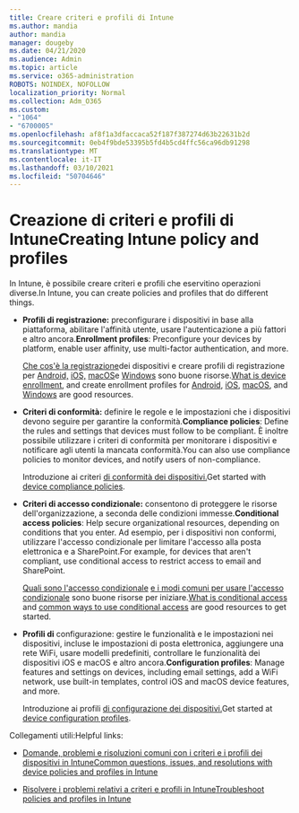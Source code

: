 ```yaml
---
title: Creare criteri e profili di Intune
ms.author: mandia
author: mandia
manager: dougeby
ms.date: 04/21/2020
ms.audience: Admin
ms.topic: article
ms.service: o365-administration
ROBOTS: NOINDEX, NOFOLLOW
localization_priority: Normal
ms.collection: Adm_O365
ms.custom:
- "1064"
- "6700005"
ms.openlocfilehash: af8f1a3dfaccaca52f187f387274d63b22631b2d
ms.sourcegitcommit: 0eb4f9bde53395b5fd4b5cd4ffc56ca96db91298
ms.translationtype: MT
ms.contentlocale: it-IT
ms.lasthandoff: 03/10/2021
ms.locfileid: "50704646"
---
```

# <a name="creating-intune-policy-and-profiles"></a><span data-ttu-id="71ad9-102">Creazione di criteri e profili di Intune</span><span class="sxs-lookup"><span data-stu-id="71ad9-102">Creating Intune policy and profiles</span></span>

<span data-ttu-id="71ad9-103">In Intune, è possibile creare criteri e profili che eservitino operazioni diverse.</span><span class="sxs-lookup"><span data-stu-id="71ad9-103">In Intune, you can create policies and profiles that do different things.</span></span>

- <span data-ttu-id="71ad9-104">**Profili di registrazione:** preconfigurare i dispositivi in base alla piattaforma, abilitare l'affinità utente, usare l'autenticazione a più fattori e altro ancora.</span><span class="sxs-lookup"><span data-stu-id="71ad9-104">**Enrollment profiles**: Preconfigure your devices by platform, enable user affinity, use multi-factor authentication, and more.</span></span>

  <span data-ttu-id="71ad9-105">[Che cos'è la registrazione](https://docs.microsoft.com/intune/device-enrollment)dei dispositivi e creare profili di registrazione per [Android,](https://docs.microsoft.com/intune/android-enroll) [iOS,](https://docs.microsoft.com/intune/ios-enroll) [macOS](https://docs.microsoft.com/intune/macos-enroll)e [Windows](https://docs.microsoft.com/intune/windows-enrollment-methods) sono buone risorse.</span><span class="sxs-lookup"><span data-stu-id="71ad9-105">[What is device enrollment](https://docs.microsoft.com/intune/device-enrollment), and create enrollment profiles for [Android](https://docs.microsoft.com/intune/android-enroll), [iOS](https://docs.microsoft.com/intune/ios-enroll), [macOS](https://docs.microsoft.com/intune/macos-enroll), and [Windows](https://docs.microsoft.com/intune/windows-enrollment-methods) are good resources.</span></span>

- <span data-ttu-id="71ad9-106">**Criteri di conformità:** definire le regole e le impostazioni che i dispositivi devono seguire per garantire la conformità.</span><span class="sxs-lookup"><span data-stu-id="71ad9-106">**Compliance policies**: Define the rules and settings that devices must follow to be compliant.</span></span> <span data-ttu-id="71ad9-107">È inoltre possibile utilizzare i criteri di conformità per monitorare i dispositivi e notificare agli utenti la mancata conformità.</span><span class="sxs-lookup"><span data-stu-id="71ad9-107">You can also use compliance policies to monitor devices, and notify users of non-compliance.</span></span>

  <span data-ttu-id="71ad9-108">Introduzione ai criteri [di conformità dei dispositivi.](https://docs.microsoft.com/intune/device-compliance-get-started)</span><span class="sxs-lookup"><span data-stu-id="71ad9-108">Get started with [device compliance policies](https://docs.microsoft.com/intune/device-compliance-get-started).</span></span>
- <span data-ttu-id="71ad9-109">**Criteri di accesso condizionale:** consentono di proteggere le risorse dell'organizzazione, a seconda delle condizioni immesse.</span><span class="sxs-lookup"><span data-stu-id="71ad9-109">**Conditional access policies**: Help secure organizational resources, depending on conditions that you enter.</span></span> <span data-ttu-id="71ad9-110">Ad esempio, per i dispositivi non conformi, utilizzare l'accesso condizionale per limitare l'accesso alla posta elettronica e a SharePoint.</span><span class="sxs-lookup"><span data-stu-id="71ad9-110">For example, for devices that aren't compliant, use conditional access to restrict access to email and SharePoint.</span></span>

  <span data-ttu-id="71ad9-111">[Quali sono l'accesso condizionale](https://docs.microsoft.com/intune/conditional-access) [e i modi comuni per usare l'accesso condizionale](https://docs.microsoft.com/intune/conditional-access-intune-common-ways-use) sono buone risorse per iniziare.</span><span class="sxs-lookup"><span data-stu-id="71ad9-111">[What is conditional access](https://docs.microsoft.com/intune/conditional-access) and [common ways to use conditional access](https://docs.microsoft.com/intune/conditional-access-intune-common-ways-use) are good resources to get started.</span></span>

- <span data-ttu-id="71ad9-112">**Profili di** configurazione: gestire le funzionalità e le impostazioni nei dispositivi, incluse le impostazioni di posta elettronica, aggiungere una rete WiFi, usare modelli predefiniti, controllare le funzionalità dei dispositivi iOS e macOS e altro ancora.</span><span class="sxs-lookup"><span data-stu-id="71ad9-112">**Configuration profiles**: Manage features and settings on devices, including email settings, add a WiFi network, use built-in templates, control iOS and macOS device features, and more.</span></span>

  <span data-ttu-id="71ad9-113">Introduzione ai profili [di configurazione dei dispositivi.](https://docs.microsoft.com/intune/device-profiles)</span><span class="sxs-lookup"><span data-stu-id="71ad9-113">Get started at [device configuration profiles](https://docs.microsoft.com/intune/device-profiles).</span></span>

<span data-ttu-id="71ad9-114">Collegamenti utili:</span><span class="sxs-lookup"><span data-stu-id="71ad9-114">Helpful links:</span></span>

- [<span data-ttu-id="71ad9-115">Domande, problemi e risoluzioni comuni con i criteri e i profili dei dispositivi in Intune</span><span class="sxs-lookup"><span data-stu-id="71ad9-115">Common questions, issues, and resolutions with device policies and profiles in Intune</span></span>](https://docs.microsoft.com/intune/device-profile-troubleshoot)

- [<span data-ttu-id="71ad9-116">Risolvere i problemi relativi a criteri e profili in Intune</span><span class="sxs-lookup"><span data-stu-id="71ad9-116">Troubleshoot policies and profiles in Intune</span></span>](https://docs.microsoft.com/troubleshoot/mem/intune/troubleshoot-policies-in-microsoft-intune)
